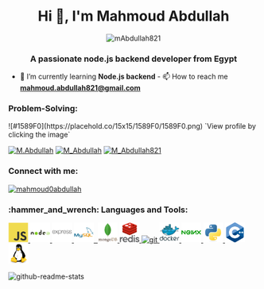   <h1 align="center">Hi 👋, I'm Mahmoud Abdullah</h1>
<p align="center">
  <img
    src="https://komarev.com/ghpvc/?username=mAbdullah821&label=Profile%20views&color=0e75b6&style=flat"
    alt="mAbdullah821"
  />
</p>
<h3 align="center">A passionate node.js backend developer from Egypt</h3>

- 🌱 I’m currently learning **Node.js backend** - 📫 How to reach me
**mahmoud.abdullah821@gmail.com**

<h3 align="left">Problem-Solving:</h3>
![#1589F0](https://placehold.co/15x15/1589F0/1589F0.png) `View profile by clicking the image`
<p align="left">
  <a href="https://codeforces.com/profile/M.Abdullah" target="blank"
    ><img
      align="center"
      src="https://codeforces.org/s/10797/images/codeforces-sponsored-by-ton.png"
      alt="M.Abdullah"
      height="80"
      width="200"
  /></a>
  <a href="https://leetcode.com/M_Abdullah/" target="blank"
    ><img
      align="center"
      src="https://images.velog.io/images/yangju0411/post/3f0dd82a-65a6-4a2b-b138-5ce8e6087dd5/leetcode.png"
      alt="M_Abdullah"
      height="80"
      width="100"
  /></a>
  <a href="https://uhunt.onlinejudge.org/id/1000249" target="blank"
    ><img
      align="center"
      src="https://uhunt.onlinejudge.org/images/uva.png"
      alt="M_Abdullah821"
      height="80"
      width="80"
  /></a>
</p>

<h3 align="left">Connect with me:</h3>
<p align="left">
  <a href="https://linkedin.com/in/mahmoud0abdullah" target="blank"
    ><img
      align="center"
      src="https://raw.githubusercontent.com/rahuldkjain/github-profile-readme-generator/master/src/images/icons/Social/linked-in-alt.svg"
      alt="mahmoud0abdullah"
      height="30"
      width="40"
  /></a>
</p>

<h3 align="left">:hammer_and_wrench: Languages and Tools:</h3>
<p align="left">
  <a
    href="https://developer.mozilla.org/en-US/docs/Web/JavaScript"
    target="_blank"
    rel="noreferrer"
  >
    <img
      src="https://raw.githubusercontent.com/devicons/devicon/master/icons/javascript/javascript-original.svg"
      alt="javascript"
      width="40"
      height="40"
    />
  </a>

  <a href="https://nodejs.org" target="_blank" rel="noreferrer">
    <img
      src="https://raw.githubusercontent.com/devicons/devicon/master/icons/nodejs/nodejs-original-wordmark.svg"
      alt="nodejs"
      width="40"
      height="40"
    />
  </a>

  <a href="https://expressjs.com" target="_blank" rel="noreferrer">
    <img
      src="https://raw.githubusercontent.com/devicons/devicon/master/icons/express/express-original-wordmark.svg"
      alt="express"
      width="40"
      height="40"
    />
  </a>

  <a href="https://www.mysql.com/" target="_blank" rel="noreferrer">
    <img
      src="https://github.com/devicons/devicon/blob/master/icons/mysql/mysql-original-wordmark.svg"
      title="MySQL"
      alt="MySQL"
      width="40"
      height="40"
    />&nbsp;
  </a>

  <a href="https://www.mongodb.com/" target="_blank" rel="noreferrer">
    <img
      src="https://raw.githubusercontent.com/devicons/devicon/master/icons/mongodb/mongodb-original-wordmark.svg"
      alt="mongodb"
      width="40"
      height="40"
    />
  </a>

  <a href="https://redis.io" target="_blank" rel="noreferrer">
    <img
      src="https://raw.githubusercontent.com/devicons/devicon/master/icons/redis/redis-original-wordmark.svg"
      alt="redis"
      width="40"
      height="40"
    />
  </a>

  <a href="https://git-scm.com/" target="_blank" rel="noreferrer">
    <img
      src="https://www.vectorlogo.zone/logos/git-scm/git-scm-icon.svg"
      alt="git"
      width="40"
      height="40"
    />
  </a>

  <a href="https://www.docker.com/" target="_blank" rel="noreferrer">
    <img
      src="https://raw.githubusercontent.com/devicons/devicon/master/icons/docker/docker-original-wordmark.svg"
      alt="docker"
      width="40"
      height="40"
    />
  </a>

  <a href="https://www.nginx.com" target="_blank" rel="noreferrer">
    <img
      src="https://raw.githubusercontent.com/devicons/devicon/master/icons/nginx/nginx-original.svg"
      alt="nginx"
      width="40"
      height="40"
    />
  </a>

  <a href="https://www.python.org" target="_blank" rel="noreferrer">
    <img
      src="https://raw.githubusercontent.com/devicons/devicon/master/icons/python/python-original.svg"
      alt="python"
      width="40"
      height="40"
    />
  </a>

  <a href="https://www.w3schools.com/cpp/" target="_blank" rel="noreferrer">
    <img
      src="https://raw.githubusercontent.com/devicons/devicon/master/icons/cplusplus/cplusplus-original.svg"
      alt="cplusplus"
      width="40"
      height="40"
    />
  </a>

  <a href="https://www.linux.org/" target="_blank" rel="noreferrer">
    <img
      src="https://raw.githubusercontent.com/devicons/devicon/master/icons/linux/linux-original.svg"
      alt="linux"
      width="40"
      height="40"
    />
  </a>
</p>

<picture>
<img width='40%' alt="github-readme-stats" src="https://github-readme-stats.vercel.app/api?username=mAbdullah821&show_icons=true&hide_border=true&hide=contribs&theme=github_dark">
 </picture>

